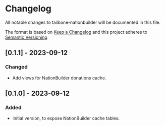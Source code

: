 
# Changelog
All notable changes to tailbone-nationbuilder will be documented in this file.

The format is based on [Keep a Changelog](http://keepachangelog.com/en/1.0.0/)
and this project adheres to [Semantic Versioning](http://semver.org/spec/v2.0.0.html).

## [0.1.1] - 2023-09-12
### Changed
- Add views for NationBuilder donations cache.

## [0.1.0] - 2023-09-12
### Added
- Initial version, to expose NationBuilder cache tables.

